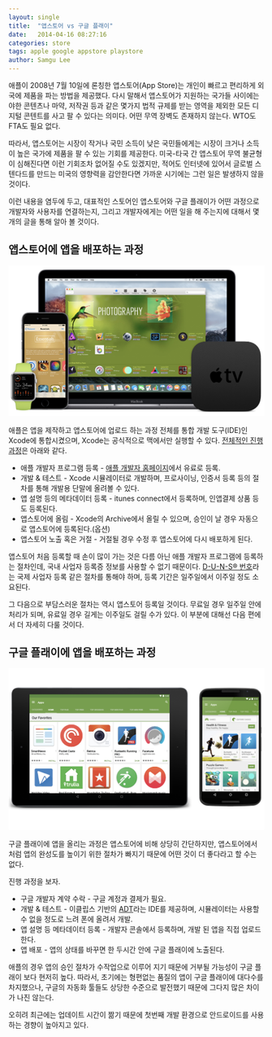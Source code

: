 ```yaml
---
layout: single
title:  "앱스토어 vs 구글 플래이"
date:   2014-04-16 08:27:16
categories: store
tags: apple google appstore playstore
author: Samgu Lee
---
```

애플이 2008년 7월 10일에 론칭한 앱스토어(App Store)는 개인이 빠르고 편리하게 외국에 제품을 파는 방법을 제공했다. 다시 말해서 앱스토어가 지원하는 국가들 사이에는 야한 콘텐츠나 마약, 저작권 등과 같은 몇가지 법적 규제를 받는 영역을 제외한 모든 디지털 콘텐트를 사고 팔 수 있다는 의미다. 어떤 무역 장벽도 존재하지 않는다. WTO도 FTA도 필요 없다.

따라서, 앱스토어는 시장이 작거나 국민 소득이 낮은 국민들에게는 시장이 크거나 소득이 높은 국가에 제품을 팔 수 있는 기회를 제공한다. 미국-타국 간 앱스토어 무역 불균형이 심해진다면 이런 기회조차 없어질 수도 있겠지만, 적어도 인터넷에 있어서 글로벌 스텐다드를 만드는 미국의 영향력을 감안한다면 가까운 시기에는 그런 일은 발생하지 않을 것이다.

이런 내용을 염두에 두고, 대표적인 스토어인 앱스토어와 구글 플래이가 어떤 과정으로 개발자와 사용자를 연결하는지, 그리고 개발자에게는 어떤 일을 해 주는지에 대해서 몇 개의 글을 통해 알아 볼 것이다.

## 앱스토어에 앱을 배포하는 과정

![애플 앱 스토어](/assets/xxxxxxxxxxxx-2017-01-24-xxxxxx-3.20.58.png)

애플은 앱을 제작하고 앱스토어에 업로드 하는 과정 전체를 통합 개발 도구(IDE)인 Xcode에 통합시켰으며, Xcode는 공식적으로 맥에서만 실행할 수 있다. [전체적인 진행 과정](https://developer.apple.com/library/ios/documentation/IDEs/Conceptual/AppDistributionGuide/Introduction/Introduction.html "App Distribution Guide")은 아래와 같다.

- 애플 개발자 프로그램 등록 - [애플 개발자 홈페이지](https://developer.apple.com "Apple Developer")에서 유료로 등록.
- 개발 & 테스트 - Xcode 시뮬레이터로 개발하며, 프로사이닝, 인증서 등록 등의 절차를 통해 개발용 단말에 올려볼 수 있다.
- 앱 설명 등의 메타데이터 등록 - itunes connect에서 등록하며, 인앱결제 상품 등도 등록된다.
- 앱스토어에 올림 - Xcode의 Archive에서 올릴 수 있으며, 승인이 날 경우 자동으로 앱스토어에 등록된다.(옵션)
- 앱스토어 노출 혹은 거절 - 거절될 경우 수정 후 앱스토어에 다시 배포하게 된다.

앱스토어 처음 등록할 때 손이 많이 가는 것은 다름 아닌 애플 개발자 프로그램에 등록하는 절차인데, 국내 사업자 등록증 정보를 사용할 수 없기 때문이다. [D-U-N-S® 번호](https://developer.apple.com/kr/support/ios/D-U-N-S.html)라는 국제 사업자 등록 같은 절차를 통해야 하며, 등록 기간은 일주일에서 이주일 정도 소요된다.

그 다음으로 부담스러운 절차는 역시 앱스토어 등록일 것이다. 무료일 경우 일주일 안에 처리가 되며, 유료일 경우 길게는 이주일도 걸릴 수가 있다. 이 부분에 대해선 다음 편에서 더 자세히 다룰 것이다.

## 구글 플래이에 앱을 배포하는 과정

![안드로이드 마켓](/assets/android-market.png)

구글 플래이에 앱을 올리는 과정은 앱스토어에 비해 상당히 간단하지만, 앱스토어에서 처럼 앱의 완성도를 높이기 위한 절차가 빠지기 때문에 어떤 것이 더 좋다라고 할 수는 없다.

진행 과정을 보자.

- 구글 개발자 계약 수락 - 구글 계정과 결제가 필요.
- 개발 & 테스트 - 이클립스 기반의 [ADT](http://developer.android.com/intl/ko/tools/help/adt.html "Android Developer Tool")라는 IDE를 제공하며, 시뮬레이터는 사용할 수 없을 정도로 느려 폰에 올려서 개발.
- 앱 설명 등 메타데이터 등록 - 개발자 콘솔에서 등록하며, 개발 된 앱을 직접 업로드 한다.
- 앱 배포 - 앱의 상태를 바꾸면 한 두시간 안에 구글 플래이에 노출된다.

애플의 경우 앱의 승인 절차가 수작업으로 이루어 지기 때문에 거부될 가능성이 구글 플래이 보다 현저히 높다. 따라서, 초기에는 형편없는 품질의 앱이 구글 플래이에 대다수를 차지했으나, 구글의 자동화 툴들도 상당한 수준으로 발전했기 때문에 그다지 많은 차이가 나진 않는다.

오히려 최근에는 업데이트 시간이 짦기 때문에 첫번째 개발 환경으로 안드로이드를 사용하는 경향이 높아지고 있다.
